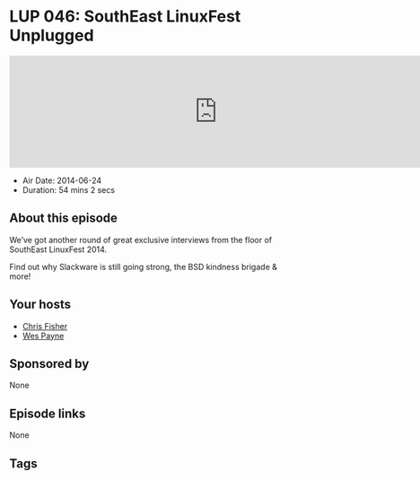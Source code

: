 # LUP 046: SouthEast LinuxFest Unplugged

<iframe src="https://player.fireside.fm/v2/RUkczH-V+moLOi3IQ?theme=dark" width="740" height="200" frameborder="0" scrolling="no"></iframe>

* Air Date: 2014-06-24
* Duration: 54 mins 2 secs

## About this episode

We’ve got another round of great exclusive interviews from the floor of SouthEast LinuxFest 2014. 

Find out why Slackware is still going strong, the BSD kindness brigade & more!

## Your hosts
* [Chris Fisher](https://linuxunplugged.com/hosts/chrislas)
* [Wes Payne](https://linuxunplugged.com/hosts/wes)

## Sponsored by

None



## Episode links

None



## Tags

